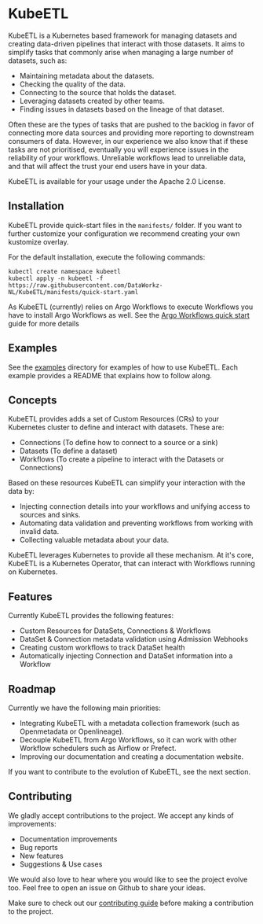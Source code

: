 # KubeETL

KubeETL is a Kubernetes based framework for managing datasets and creating data-driven pipelines that interact with those datasets. It aims to simplify tasks that commonly arise when managing a large number of datasets, such as:

- Maintaining metadata about the datasets.
- Checking the quality of the data.
- Connecting to the source that holds the dataset.
- Leveraging datasets created by other teams.
- Finding issues in datasets based on the lineage of that dataset.

Often these are the types of tasks that are pushed to the backlog in favor of connecting more data sources and providing more reporting to downstream consumers of data. However, in our experience we also know that if these tasks are not prioritised, eventually you will experience issues in the reliability of your workflows. Unreliable workflows lead to unreliable data, and that will affect the trust your end users have in your data.

KubeETL is available for your usage under the Apache 2.0 License.

## Installation

KubeETL provide quick-start files in the `manifests/` folder. If you want to further customize your configuration we recommend creating your own kustomize overlay.

For the default installation, execute the following commands:

```console
kubectl create namespace kubeetl
kubectl apply -n kubeetl -f https://raw.githubusercontent.com/DataWorkz-NL/KubeETL/manifests/quick-start.yaml
```

As KubeETL (currently) relies on Argo Workflows to execute Workflows you have to install Argo Workflows as well. See the [Argo Workflows quick start](https://argoproj.github.io/argo-workflows/quick-start/) guide for more details

## Examples

See the [examples](./examples/) directory for examples of how to use KubeETL. Each example provides a README that explains how to follow along.

## Concepts

KubeETL provides adds a set of Custom Resources (CRs) to your Kubernetes cluster to define and interact with datasets. These are:

- Connections (To define how to connect to a source or a sink)
- Datasets (To define a dataset)
- Workflows (To create a pipeline to interact with the Datasets or Connections)

Based on these resources KubeETL can simplify your interaction with the data by:

- Injecting connection details into your workflows and unifying access to sources and sinks.
- Automating data validation and preventing workflows from working with invalid data.
- Collecting valuable metadata about your data.

KubeETL leverages Kubernetes to provide all these mechanism. At it's core, KubeETL is a Kubernetes Operator, that can interact with Workflows running on Kubernetes.

## Features

Currently KubeETL provides the following features:

- Custom Resources for DataSets, Connections & Workflows
- DataSet & Connection metadata validation using Admission Webhooks
- Creating custom workflows to track DataSet health
- Automatically injecting Connection and DataSet information into a Workflow

## Roadmap

Currently we have the following main priorities:

- Integrating KubeETL with a metadata collection framework (such as Openmetadata or Openlineage).
- Decouple KubeETL from Argo Workflows, so it can work with other Workflow schedulers such as Airflow or Prefect.
- Improving our documentation and creating a documentation website.

If you want to contribute to the evolution of KubeETL, see the next section.

## Contributing

We gladly accept contributions to the project. We accept any kinds of improvements:

- Documentation improvements
- Bug reports
- New features
- Suggestions & Use cases

We would also love to hear where you would like to see the project evolve too. Feel free to open an issue on Github to share your ideas.

Make sure to check out our [contributing guide](CONTRIBUTING.md) before making a contribution to the project.
